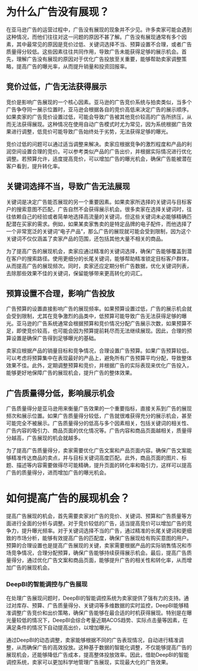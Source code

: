 # 为什么广告没有展现？

在亚马逊广告的运营过程中，广告没有展现的现象并不少见。许多卖家可能会遇到这种情况，而他们往往对这一问题的原因不甚了解。广告没有展现通常有多个因素，其中最常见的原因是竞价过低、关键词选择不当、预算设置不合理，或者广告质量得分较低。这些因素往往共同作用，导致广告未能获得足够的展示机会。首先，理解广告没有展现的原因对于优化广告投放至关重要，能够帮助卖家调整策略，提高广告的曝光率，从而提升销量和投资回报率。

## 竞价过低，广告无法获得展示

竞价是影响广告展现的一个核心因素。亚马逊的广告竞价系统与拍卖类似，当多个广告争夺同一展示位置时，亚马逊会根据各自的竞价高低来决定广告的展示顺序。如果卖家的广告竞价设置过低，可能会导致广告被其他竞价较高的广告所挤压，从而无法获得展现。这种情况在使用自动广告模式时尤为常见，因为系统根据广告效果进行调整，低竞价可能导致广告始终处于劣势，无法获得足够的曝光。

竞价过低的问题可以通过适当调整来解决。卖家应根据竞争的激烈程度和产品的利润空间设置合理的竞价。可以参考类似产品的广告出价，并根据实际情况进行优化调整。若预算允许，适度提高竞价，可以增加广告的曝光机会，确保广告能被潜在客户看到，提升转化率。

## 关键词选择不当，导致广告无法展现

关键词是决定广告能否展现的另一个重要因素。如果卖家所选择的关键词与目标客户的搜索意图不匹配，广告自然不会获得展示机会。很多卖家在选择关键词时，往往依赖自己的经验或者简单地选择高流量的关键词，但这些关键词未必能够精确匹配潜在买家的需求。例如，如果某卖家售卖的是特定品牌的电子配件，而他选择了一个非常宽泛的关键词“电子产品”，那么广告的展现就可能会受到限制，因为这个关键词不仅仅涵盖了卖家产品的范围，还包括其他大量不相关的商品。

为了提高广告的展现机会，卖家应通过精准的关键词选择，确保广告能够覆盖到潜在客户的搜索路径。使用更细分的长尾关键词，能够帮助精准锁定目标客户群体，从而提高广告的展现频次。同时，卖家还应定期分析广告数据，优化关键词列表，去除那些效果不佳的关键词，保留能够带来更高转化的词汇。

## 预算设置不合理，影响广告投放

广告预算的设置直接影响广告的展现频率。如果预算设置过低，广告的展示机会就会受到限制，尤其在竞争激烈的品类中，低预算可能导致广告无法获得足够的曝光。亚马逊的广告系统通常会根据预算和竞价情况分配广告展示次数，如果预算不足，即使竞价较高，也可能会因为预算提前耗尽而无法继续展现。因此，合理的预算设置是确保广告得到足够曝光的基础。

卖家应根据产品的销量目标和竞争情况，合理设置广告预算。如果广告预算较低，可以考虑将预算集中在表现最好的产品上，避免所有广告预算平均分配，导致整体效果不佳。此外，定期调整预算和竞价，并根据广告的实际表现来优化广告投入，能够更好地保障广告的展现机会，提升广告的整体效果。

## 广告质量得分低，影响展示机会

广告质量得分是亚马逊用来衡量广告效果的一个重要指标，直接关系到广告的展现频次和展示位置。如果广告质量得分较低，广告就很难获得充分的展示机会，甚至可能完全不被展示。广告质量得分的低高与多个因素相关，包括关键词的相关性、广告内容的吸引力、商品页面的优化情况等。广告内容和商品页面越相关，质量得分越高，广告展现的机会就越多。

为了提高广告质量得分，卖家需要优化广告文案和产品页面内容。确保广告文案能够精准传达商品的卖点，并与目标关键词高度匹配。此外，商品页面的图片、标题、描述等内容需要做得尽可能精确，提升页面的转化率和吸引力，这样可以提高广告的质量得分，进而增加广告的曝光机会。

# 如何提高广告的展现机会？

提高广告展现的机会，首先需要卖家对广告的竞价、关键词、预算和广告质量等方面进行全面的分析与调整。对于竞价较低的广告，适当提高竞价可以增加广告的竞争力，提升曝光频率。对于关键词选择不当的广告，通过精准的长尾关键词和更细致的市场分析，能够有效提高广告的匹配度，确保广告展现给有购买意图的用户。预算的合理设置也是提高广告展现的关键，卖家需要根据产品的实际销售情况和市场竞争情况，合理分配预算，确保广告能够持续获得展示机会。最后，提高广告质量得分，通过优化广告文案和商品页面，能够提升广告的相关性和转化率，从而增加广告的展现机会。

### DeepBI的智能调控与广告展现

在处理广告展现问题时，DeepBI的智能调控系统为卖家提供了强有力的支持。通过对库存、预算、广告质量得分、关键词等多维数据的实时监控，DeepBI能够精准调整广告竞价和出价策略，确保广告能够在最合适的时机获得展现。特别是在曝光量较低的情况下，DeepBI会综合考量近期ACOS趋势、实际点击量等因素，在满足条件的情况下自动提高出价，以增加曝光。

通过DeepBI的动态调整，卖家能够根据不同的广告表现情况，自动进行精准调整，从而确保广告的高效投放。这种基于数据的智能化调整，不仅能够提高广告的展现机会，还能够降低广告成本，提高整体投放效率。因此，借助DeepBI的智能调控系统，卖家可以更加科学地管理广告展现，实现最大化的广告效果。